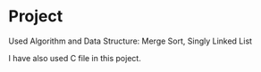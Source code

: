 # Project

Used Algorithm and Data Structure:
Merge Sort,
Singly Linked List

I have also used C file in this poject.
